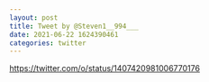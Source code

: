 ```yaml
--- 
layout: post 
title: Tweet by @Steven1__994___ 
date: 2021-06-22 1624390461 
categories: twitter 
--- 
```

https://twitter.com/o/status/1407420981006770176